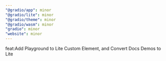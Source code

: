 ```yaml
---
"@gradio/app": minor
"@gradio/lite": minor
"@gradio/theme": minor
"@gradio/wasm": minor
"gradio": minor
"website": minor
---
```


feat:Add Playground to Lite Custom Element, and Convert Docs Demos to Lite

